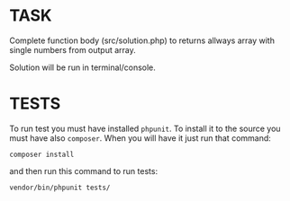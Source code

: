 # TASK #
Complete function body (src/solution.php) to returns allways array with single numbers from output array.

Solution will be run in terminal/console.

# TESTS #
To run test you must have installed `phpunit`. To install it to the source you must have also `composer`. When you will have it just run that command:
```
composer install
```
and then run this command to run tests:
```
vendor/bin/phpunit tests/
```